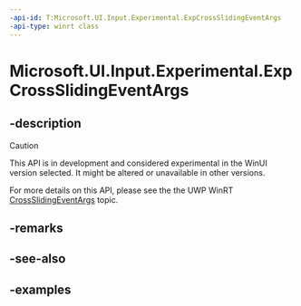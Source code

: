 ```yaml
---
-api-id: T:Microsoft.UI.Input.Experimental.ExpCrossSlidingEventArgs
-api-type: winrt class
---
```


# Microsoft.UI.Input.Experimental.ExpCrossSlidingEventArgs

<!--
public sealed class ExpCrossSlidingEventArgs
-->

## -description

> [!CAUTION]
> This API is in development and considered experimental in the WinUI version selected. It might be altered or unavailable in other versions.

For more details on this API, please see the the UWP WinRT [CrossSlidingEventArgs](/uwp/api/windows.ui.input.crossslidethresholds) topic.

## -remarks

## -see-also

## -examples
